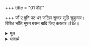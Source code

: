 +++
title = "01 दोहा"

+++
जौं ए मुनि पट धर जटिल सुन्दर सुठि सुकुमार।  
बिबिध भाँति भूषन बसन बादि किए करतार॥119॥  

<details><summary>मूल</summary>

जौं ए मुनि पट धर जटिल सुन्दर सुठि सुकुमार।  
बिबिध भाँति भूषन बसन बादि किए करतार॥119॥  
</details>

<details><summary>भावार्थ</summary>

जो ये सुन्दर और अत्यन्त सुकुमार होकर मुनियों के (वल्कल) वस्त्र पहनते और जटा धारण करते हैं, तो फिर करतार (विधाता) ने भाँति-भाँति के गहने और कपडे वृथा ही बनाए॥119॥  
</details>



